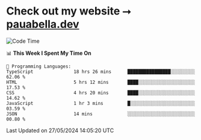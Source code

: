 # Check out my website ⭢ [pauabella.dev](https://pauabella.dev)

<!--START_SECTION:waka-->
![Code Time](http://img.shields.io/badge/Code%20Time-3%2C384%20hrs%2040%20mins-blue)

📊 **This Week I Spent My Time On** 

```text
💬 Programming Languages: 
TypeScript               18 hrs 26 mins      ████████████████░░░░░░░░░   62.06 % 
HTML                     5 hrs 12 mins       ████░░░░░░░░░░░░░░░░░░░░░   17.53 % 
CSS                      4 hrs 20 mins       ████░░░░░░░░░░░░░░░░░░░░░   14.62 % 
JavaScript               1 hr 3 mins         █░░░░░░░░░░░░░░░░░░░░░░░░   03.59 % 
JSON                     14 mins             ░░░░░░░░░░░░░░░░░░░░░░░░░   00.80 % 
```


 Last Updated on 27/05/2024 14:05:20 UTC
<!--END_SECTION:waka-->
